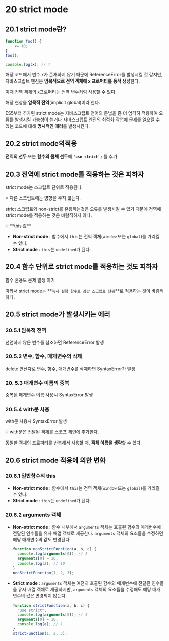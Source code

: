 # 20 strict mode

## 20.1 strict mode란?

```jsx
function foo() {
	×= 10;
}
foo();

console.log(x); // ?
```

해당 코드에서 변수 x가 존재하지 않기 때문에 ReferenceError를 발생시킬 것 같지만, 자바스크립트 엔진은 **암묵적으로 전역 객체에 x 프로퍼티를 동적 생성**한다.

이때 전역 객체의 x프로퍼티는 전역 변수처럼 사용할 수 있다.

해당 현상을 **암묵적 전역**(implicit global)이라 한다.

ES5부터 추가된 strict mode는 자바스크립트 언어의 문법을 좀 더 엄격히 적용하여 오류를 발생시킬 가능성이 높거나 자바스크립트 엔진의 최적화 작업에 문제를 일으킬 수 있는 코드에 대해 **명시적인 에러**를 발생시킨다.

## 20.2 strict mode의적용

**전역의 선두** 또는 **함수의 몸체 선두**에 **`'use strict';`** 를 추가

## 20.3 전역에 strict mode를 적용하는 것은 피하자

strict mode는 스크립트 단위로 적용된다.

= 다른 스크립트에는 영향을 주지 않는다.

strict 스크립트와 non-strict를 혼용하는것은 오류를 발생시킬 수 있기 때문에 전역에 strict mode를 적용하는 것은 바람직하지 않다.

<aside>
💡 **this 값**

- **Non-strict mode**
  : 함수에서 `this`는 전역 객체(`window` 또는 `global`)를 가리킬 수 있다.
- **Strict mode**
  : `this`는 `undefined`가 된다.

</aside>

## 20.4 함수 단위로 strict mode를 적용하는 것도 피하자

함수 혼용도 문제 발생 야기

따라서 strict mode는 **`즉시 실행 함수로 감싼 스크립트 단위`**로 적용하는 것이 바람직하다.

## 20.5 strict mode가 발생시키는 에러

### 20.5.1 암묵적 전역

선언하지 않은 변수를 참조하면 ReferenceError 발생

### 20.5.2 변수, 함수, 매개변수의 삭제

delete 연산자로 변수, 함수, 매개변수를 삭제하면 SyntaxError가 발생

### 20. 5.3 매개변수 이름의 중복

중복된 매개변수 이름 사용시 SyntaxError 발생

### 20.5.4 with문 사용

with문 사용시 SyntaxError 발생

<aside>
💡 with문은 전달된 객체를 스코프 체인에 추가한다.

동일한 객체의 프로퍼티를 반복해서 사용할 때, **객체 이름을 생략**할 수 있다.

</aside>

## 20.6 strict mode 적용에 의한 변화

### 20.6.1 일반함수의 this

- **Non-strict mode**
  : 함수에서 `this`는 전역 객체(`window` 또는 `global`)를 가리킬 수 있다.
- **Strict mode**
  : `this`는 `undefined`가 된다.

### 20.6.2 arguments 객체

- **Non-strict mode**
  : 함수 내부에서 `arguments` 객체는 호출된 함수의 매개변수에 전달된 인수들을 유사 배열 객체로 제공한다. `arguments` 객체의 요소들을 수정하면 해당 매개변수의 값도 변경된다.
  ```jsx
  function nonStrictFunction(a, b, c) {
    console.log(arguments[0]); // 1
    arguments[0] = 10;
    console.log(a); // 10
  }
  nonStrictFunction(1, 2, 3);
  ```
- **Strict mode**
  : `arguments` 객체는 여전히 호출된 함수의 매개변수에 전달된 인수들을 유사 배열 객체로 제공하지만, `arguments` 객체의 요소들을 수정해도 해당 매개변수의 값은 변경되지 않는다.
  ```jsx
  function strictFunction(a, b, c) {
    "use strict";
    console.log(arguments[0]); // 1
    arguments[0] = 10;
    console.log(a); // 1
  }
  strictFunction(1, 2, 3);
  ```
